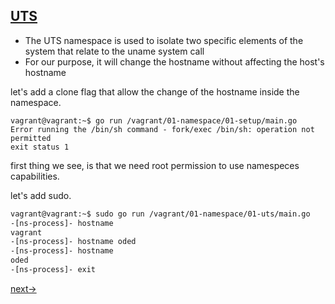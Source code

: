 [UTS](http://windsock.io/uts-namespace/)
---

* The UTS namespace is used to isolate two specific elements of the system that relate to the uname system call
* For our purpose, it will change the hostname without affecting the host's hostname

let's add a clone flag that allow the change of the hostname inside the namespace.
```
vagrant@vagrant:~$ go run /vagrant/01-namespace/01-setup/main.go
Error running the /bin/sh command - fork/exec /bin/sh: operation not permitted
exit status 1

```

first thing we see, is that we need root permission to use namespeces capabilities.

let's add sudo. 
```bash
vagrant@vagrant:~$ sudo go run /vagrant/01-namespace/01-uts/main.go
-[ns-process]- hostname
vagrant
-[ns-process]- hostname oded
-[ns-process]- hostname
oded
-[ns-process]- exit
```

[next->](../02-uts/README.md)